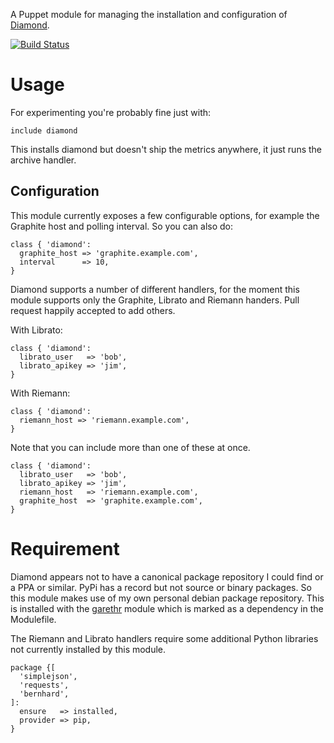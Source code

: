 A Puppet module for managing the installation and configuration of
[Diamond](https://github.com/BrightcoveOS/Diamond).

[![Build
Status](https://secure.travis-ci.org/garethr/garethr-diamond.png)](http://travis-ci.org/garethr/garethr-diamond)

# Usage

For experimenting you're probably fine just with:

    include diamond

This installs diamond but doesn't ship the metrics anywhere, it just
runs the archive handler.

## Configuration

This module currently exposes a few configurable options, for example 
the Graphite host and polling interval. So you can also do:

    class { 'diamond':
      graphite_host => 'graphite.example.com',
      interval      => 10,
    }

Diamond supports a number of different handlers, for the moment this
module supports only the Graphite, Librato and Riemann handers. Pull request
happily accepted to add others.

With Librato:

    class { 'diamond':
      librato_user   => 'bob',
      librato_apikey => 'jim',
    }

With Riemann:

    class { 'diamond':
      riemann_host => 'riemann.example.com',
    }

Note that you can include more than one of these at once.

    class { 'diamond':
      librato_user   => 'bob',
      librato_apikey => 'jim',
      riemann_host   => 'riemann.example.com',
      graphite_host  => 'graphite.example.com',
    }

# Requirement

Diamond appears not to have a canonical package repository I could find
or a PPA or similar. PyPi has a record but not source or binary
packages. So this module makes use of my own personal debian package
repository. This is installed with the
[garethr](https://github.com/garethr/garethr-garethr) module which is
marked as a dependency in the Modulefile.

The Riemann and Librato handlers require some additional Python
libraries not currently installed by this module.

    package {[
      'simplejson',
      'requests',
      'bernhard',
    ]:
      ensure   => installed,
      provider => pip,
    }

